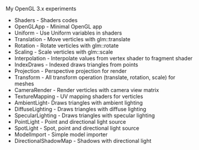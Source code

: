 My OpenGL 3.x experiments
* Shaders - Shaders codes
* OpenGLApp - Minimal OpenGL app
* Uniform - Use Uniform variables in shaders
* Translation - Move verticles with glm::translate
* Rotation - Rotate verticles with glm::rotate
* Scaling - Scale verticles with glm::scale
* Interpolation - Interpolate values from vertex shader to fragment shader
* IndexDraws - Indexed draws triangles from points
* Projection - Perspective projection for render
* Transform - All transform operation (translate, rotation, scale) for meshes
* CameraRender - Render verticles with camera view matrix
* TextureMapping - UV mapping shaders for verticles
* AmbientLight- Draws triangles with ambient lighting
* DiffuseLighting - Draws triangles with diffuse lighting
* SpecularLighting - Draws triangles with specular lighting
* PointLight - Point and directional light source
* SpotLight - Spot, point and directional light source
* ModelImport - Simple model importer
* DirectionalShadowMap - Shadows with directional light